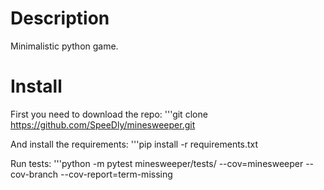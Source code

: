# Description

Minimalistic python game.

# Install
First you need to download the repo:
'''git clone https://github.com/SpeeDly/minesweeper.git

And install the requirements:
'''pip install -r requirements.txt



Run tests:
'''python -m pytest minesweeper/tests/ --cov=minesweeper --cov-branch --cov-report=term-missing
